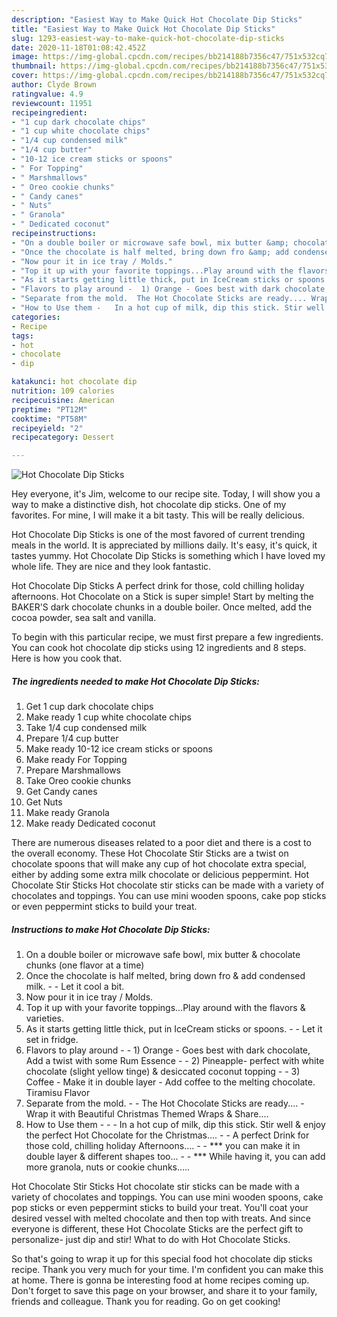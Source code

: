 ```yaml
---
description: "Easiest Way to Make Quick Hot Chocolate Dip Sticks"
title: "Easiest Way to Make Quick Hot Chocolate Dip Sticks"
slug: 1293-easiest-way-to-make-quick-hot-chocolate-dip-sticks
date: 2020-11-18T01:08:42.452Z
image: https://img-global.cpcdn.com/recipes/bb214188b7356c47/751x532cq70/hot-chocolate-dip-sticks-recipe-main-photo.jpg
thumbnail: https://img-global.cpcdn.com/recipes/bb214188b7356c47/751x532cq70/hot-chocolate-dip-sticks-recipe-main-photo.jpg
cover: https://img-global.cpcdn.com/recipes/bb214188b7356c47/751x532cq70/hot-chocolate-dip-sticks-recipe-main-photo.jpg
author: Clyde Brown
ratingvalue: 4.9
reviewcount: 11951
recipeingredient:
- "1 cup dark chocolate chips"
- "1 cup white chocolate chips"
- "1/4 cup condensed milk"
- "1/4 cup butter"
- "10-12 ice cream sticks or spoons"
- " For Topping"
- " Marshmallows"
- " Oreo cookie chunks"
- " Candy canes"
- " Nuts"
- " Granola"
- " Dedicated coconut"
recipeinstructions:
- "On a double boiler or microwave safe bowl, mix butter &amp; chocolate chunks (one flavor at a time)"
- "Once the chocolate is half melted, bring down fro &amp; add condensed milk.   Let it cool a bit."
- "Now pour it in ice tray / Molds."
- "Top it up with your favorite toppings...Play around with the flavors &amp; varieties."
- "As it starts getting little thick, put in IceCream sticks or spoons.   Let it set in fridge."
- "Flavors to play around -  1) Orange - Goes best with dark chocolate, Add a twist with some Rum Essence   2) Pineapple- perfect with white chocolate (slight yellow tinge) &amp; desiccated coconut topping    3) Coffee - Make it in double layer - Add coffee to the melting chocolate. Tiramisu Flavor"
- "Separate from the mold.  The Hot Chocolate Sticks are ready.... Wrap it with Beautiful Christmas Themed Wraps &amp; Share...."
- "How to Use them -   In a hot cup of milk, dip this stick. Stir well &amp; enjoy the perfect Hot Chocolate for the Christmas....  A perfect Drink for those cold, chilling holiday Afternoons....  *** you can make it in double layer &amp; different shapes too...  *** While having it, you can add more granola, nuts or cookie chunks....."
categories:
- Recipe
tags:
- hot
- chocolate
- dip

katakunci: hot chocolate dip 
nutrition: 109 calories
recipecuisine: American
preptime: "PT12M"
cooktime: "PT58M"
recipeyield: "2"
recipecategory: Dessert

---
```



![Hot Chocolate Dip Sticks](https://img-global.cpcdn.com/recipes/bb214188b7356c47/751x532cq70/hot-chocolate-dip-sticks-recipe-main-photo.jpg)

Hey everyone, it's Jim, welcome to our recipe site. Today, I will show you a way to make a distinctive dish, hot chocolate dip sticks. One of my favorites. For mine, I will make it a bit tasty. This will be really delicious.

Hot Chocolate Dip Sticks is one of the most favored of current trending meals in the world. It is appreciated by millions daily. It's easy, it's quick, it tastes yummy. Hot Chocolate Dip Sticks is something which I have loved my whole life. They are nice and they look fantastic.

Hot Chocolate Dip Sticks A perfect drink for those, cold chilling holiday afternoons. Hot Chocolate on a Stick is super simple! Start by melting the BAKER&#39;S dark chocolate chunks in a double boiler. Once melted, add the cocoa powder, sea salt and vanilla.


To begin with this particular recipe, we must first prepare a few ingredients. You can cook hot chocolate dip sticks using 12 ingredients and 8 steps. Here is how you cook that.

<!--inarticleads1-->

##### The ingredients needed to make Hot Chocolate Dip Sticks:

1. Get 1 cup dark chocolate chips
1. Make ready 1 cup white chocolate chips
1. Take 1/4 cup condensed milk
1. Prepare 1/4 cup butter
1. Make ready 10-12 ice cream sticks or spoons
1. Make ready  For Topping
1. Prepare  Marshmallows
1. Take  Oreo cookie chunks
1. Get  Candy canes
1. Get  Nuts
1. Make ready  Granola
1. Make ready  Dedicated coconut


There are numerous diseases related to a poor diet and there is a cost to the overall economy. These Hot Chocolate Stir Sticks are a twist on chocolate spoons that will make any cup of hot chocolate extra special, either by adding some extra milk chocolate or delicious peppermint. Hot Chocolate Stir Sticks Hot chocolate stir sticks can be made with a variety of chocolates and toppings. You can use mini wooden spoons, cake pop sticks or even peppermint sticks to build your treat. 

<!--inarticleads2-->

##### Instructions to make Hot Chocolate Dip Sticks:

1. On a double boiler or microwave safe bowl, mix butter &amp; chocolate chunks (one flavor at a time)
1. Once the chocolate is half melted, bring down fro &amp; add condensed milk.  -  - Let it cool a bit.
1. Now pour it in ice tray / Molds.
1. Top it up with your favorite toppings...Play around with the flavors &amp; varieties.
1. As it starts getting little thick, put in IceCream sticks or spoons.  -  - Let it set in fridge.
1. Flavors to play around -  - 1) Orange - Goes best with dark chocolate, Add a twist with some Rum Essence  -  - 2) Pineapple- perfect with white chocolate (slight yellow tinge) &amp; desiccated coconut topping  -  -  3) Coffee - Make it in double layer - Add coffee to the melting chocolate. Tiramisu Flavor
1. Separate from the mold. -  - The Hot Chocolate Sticks are ready.... - Wrap it with Beautiful Christmas Themed Wraps &amp; Share....
1. How to Use them -  -  - In a hot cup of milk, dip this stick. Stir well &amp; enjoy the perfect Hot Chocolate for the Christmas.... -  - A perfect Drink for those cold, chilling holiday Afternoons.... -  - *** you can make it in double layer &amp; different shapes too... -  - *** While having it, you can add more granola, nuts or cookie chunks.....


Hot Chocolate Stir Sticks Hot chocolate stir sticks can be made with a variety of chocolates and toppings. You can use mini wooden spoons, cake pop sticks or even peppermint sticks to build your treat. You&#39;ll coat your desired vessel with melted chocolate and then top with treats. And since everyone is different, these Hot Chocolate Sticks are the perfect gift to personalize- just dip and stir! What to do with Hot Chocolate Sticks. 

So that's going to wrap it up for this special food hot chocolate dip sticks recipe. Thank you very much for your time. I'm confident you can make this at home. There is gonna be interesting food at home recipes coming up. Don't forget to save this page on your browser, and share it to your family, friends and colleague. Thank you for reading. Go on get cooking!
